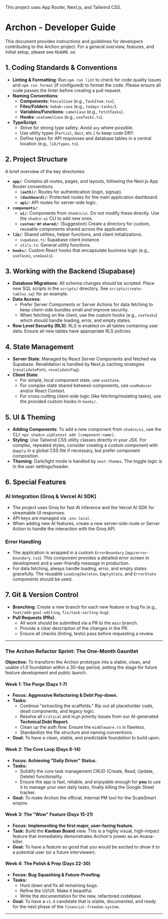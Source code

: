 This project uses App Router, Next.js, and Tailwind CSS.

# Archon - Developer Guide

This document provides instructions and guidelines for developers contributing to the Archon project. For a general overview, features, and initial setup, please see `README.md`.

## 1. Coding Standards & Conventions

- **Linting & Formatting**: Run `npm run lint` to check for code quality issues and `npm run format` (if configured) to format the code. Please ensure all code passes the linter before creating a pull request.
- **Naming Conventions**:
  - **Components**: `PascalCase` (e.g., `TaskItem.tsx`).
  - **Files/Folders**: `kebab-case` (e.g., `todays-tasks/`).
  - **Variables/Functions**: `camelCase` (e.g., `fetchTasks`).
  - **Hooks**: `useCamelCase` (e.g., `useTasks.ts`).
- **TypeScript**:
  - Strive for strong type safety. Avoid `any` where possible.
  - Use utility types (`Partial`, `Omit`, etc.) to keep code DRY.
  - Define types for API responses and database tables in a central location (e.g., `lib/types.ts`).

## 2. Project Structure

A brief overview of the key directories:

- **`app/`**: Contains all routes, pages, and layouts, following the Next.js App Router conventions.
  - **`(auth)/`**: Routes for authentication (login, signup).
  - **`(dashboard)/`**: Protected routes for the main application dashboard.
  - **`api/`**: API routes for server-side logic.
- **`components/`**:
  - **`ui/`**: Components from `shadcn/ui`. Do not modify these directly. Use the `shadcn-ui` CLI to add new ones.
  - **`custom/` or `shared/`**: (Suggestion) Create a directory for custom, reusable components shared across the application.
- **`lib/`**: Shared utilities, helper functions, and client initializations.
  - `supabase.ts`: Supabase client instance.
  - `utils.ts`: General utility functions.
- **`hooks/`**: Custom React hooks that encapsulate business logic (e.g., `useTasks`, `useGoals`).

## 3. Working with the Backend (Supabase)

- **Database Migrations**: All schema changes should be scripted. Place new SQL scripts in the `scripts/` directory. See `scripts/create-tables.sql` for an example.
- **Data Access**:
  - Prefer Server Components or Server Actions for data fetching to keep client-side bundles small and improve security.
  - When fetching on the client, use the custom hooks (e.g., `useTasks`) which should handle loading, error, and empty states.
- **Row Level Security (RLS)**: RLS is enabled on all tables containing user data. Ensure all new tables have appropriate RLS policies.

## 4. State Management

- **Server State**: Managed by React Server Components and fetched via Supabase. Revalidation is handled by Next.js caching strategies (`revalidatePath`, `revalidateTag`).
- **Client State**:
  - For simple, local component state, use `useState`.
  - For complex state shared between components, use `useReducer` and/or React Context.
  - For cross-cutting client-side logic (like fetching/mutating tasks), use the provided custom hooks in `hooks/`.

## 5. UI & Theming

- **Adding Components**: To add a new component from `shadcn/ui`, use the CLI: `npx shadcn-ui@latest add [component-name]`.
- **Styling**: Use Tailwind CSS utility classes directly in your JSX. For complex, repeated styles, consider creating a custom component with `@apply` in a global CSS file if necessary, but prefer component composition.
- **Theming**: Dark/light mode is handled by `next-themes`. The toggle logic is in the user settings/header.

## 6. Special Features

### AI Integration (Groq & Vercel AI SDK)

- The project uses Groq for fast AI inference and the Vercel AI SDK for streamable UI responses.
- API keys are managed via `.env.local`.
- When adding new AI features, create a new server-side route or Server Action to handle the interaction with the Groq API.

### Error Handling

- The application is wrapped in a custom `ErrorBoundary` (`app/error-boundary.tsx`). This component provides a detailed error screen in development and a user-friendly message in production.
- For data fetching, always handle loading, error, and empty states gracefully. The reusable `LoadingSkeleton`, `EmptyState`, and `ErrorState` components should be used.

## 7. Git & Version Control

- **Branching**: Create a new branch for each new feature or bug fix (e.g., `feat/add-goal-editing`, `fix/task-sorting-bug`).
- **Pull Requests (PRs)**:
  - All work should be submitted via a PR to the `main` branch.
  - Provide a clear description of the changes in the PR.
  - Ensure all checks (linting, tests) pass before requesting a review.

---

### **The Archon Refactor Sprint: The One-Month Gauntlet**

**Objective:** To transform the Archon prototype into a stable, clean, and usable v1.0 foundation within a 30-day period, setting the stage for future feature development and public launch.

#### **Week 1: The Purge (Days 1-7)**

- **Focus:** **Aggressive Refactoring & Debt Pay-down.**
- **Tasks:**
  - Continue "extracting the scaffolds." Rip out all placeholder code, dead components, and legacy logic.
  - Resolve all `Critical` and `High` priority issues from our AI-generated **Technical Debt Report.**
  - Clean up the auth flow. Ensure the `middleware.ts` is flawless.
  - Standardize the file structure and naming conventions.
- **Goal:** To have a clean, stable, and predictable foundation to build upon.

#### **Week 2: The Core Loop (Days 8-14)**

- **Focus:** **Achieving "Daily Driver" Status.**
- **Tasks:**
  - Solidify the core task management CRUD (Create, Read, Update, Delete) functionality.
  - Ensure the app is fast, reliable, and enjoyable enough for **you** to use it to manage your own daily tasks, finally killing the Google Sheet tracker.
- **Goal:** To make Archon the official, internal PM tool for the ScaleSmart empire.

#### **Week 3: The "Wow" Feature (Days 15-21)**

- **Focus:** **Implementing the first major, user-facing feature.**
- **Task:** Build the **Kanban Board** view. This is a highly visual, high-impact feature that immediately demonstrates Archon's power as an Asana-killer.
- **Goal:** To have a feature so good that you would be excited to show it to a potential user (or a future interviewer).

#### **Week 4: The Polish & Prep (Days 22-30)**

- **Focus:** **Bug Squashing & Future-Proofing.**
- **Tasks:**
  - Hunt down and fix all remaining bugs.
  - Refine the UI/UX. Make it beautiful.
  - Write the documentation for the new, refactored codebase.
- **Goal:** To have a `v1.0` candidate that is stable, documented, and ready for the next phase of the `financial-freedom-system`.

---
